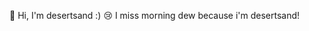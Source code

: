 

👋 Hi, I'm desertsand :)
😢 I miss morning dew because i'm desertsand!


<!---
- 👋 Hi, I’m @DesertSand249
- 👀 I’m interested in ...
- 🌱 I’m currently learning ...
- 💞️ I’m looking to collaborate on ...
- 📫 How to reach me ...
- 😄 Pronouns: ...
- ⚡ Fun fact: ...

DesertSand249/DesertSand249 is a ✨ special ✨ repository because its `README.md` (this file) appears on your GitHub profile.
You can click the Preview link to take a look at your changes.
--->
